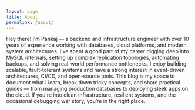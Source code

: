 ```yaml
---
layout: page
title: About
permalink: /about/
---
```


Hey there! I’m Pankaj — a backend and infrastructure engineer with over 10 years of experience working with databases, cloud platforms, and modern system architectures. I’ve spent a good part of my career digging deep into MySQL internals, setting up complex replication topologies, automating backups, and solving real-world performance bottlenecks. I enjoy building scalable, fault-tolerant systems and have a strong interest in event-driven architectures, CI/CD, and open-source tools. This blog is my space to document what I learn, break down tricky concepts, and share practical guides — from managing production databases to deploying sleek apps on the cloud. If you're into clean infrastructure, resilient systems, and the occasional debugging war story, you’re in the right place.
